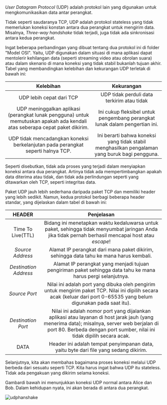 *User Datagram Protocol* (UDP) adalah protokol lain yang digunakan untuk mengkomunikasikan data antar perangkat.

Tidak seperti saudaranya TCP, UDP adalah protokol stateless yang tidak memerlukan koneksi konstan antara dua perangkat untuk mengirim data. Misalnya, *Three-way handshake* tidak terjadi, juga tidak ada sinkronisasi antara kedua perangkat.

Ingat beberapa perbandingan yang dibuat tentang dua protokol ini di folder  "Model OSI". Yaitu, UDP digunakan dalam situasi di mana aplikasi dapat mentolerir kehilangan data (seperti streaming video atau obrolan suara) atau dalam skenario di mana koneksi yang tidak stabil bukanlah tujuan akhir. Tabel yang membandingkan kelebihan dan kekurangan UDP terletak di bawah ini:

|Kelebihan|Kekurangan|
|:-------:|:--------:|
|UDP lebih cepat dari TCP|UDP tidak perduli data terkirim atau tidak|
|UDP meninggalkan aplikasi (perangkat lunak pengguna) untuk memutuskan apakah ada kendali atas seberapa cepat paket dikirim.|Ini cukup fleksibel untuk pengembang perangkat lunak dalam pengertian ini.|
|UDP tidak mencadangkan koneksi berkelanjutan pada perangkat seperti halnya TCP.|Ini berarti bahwa koneksi yang tidak stabil menghasilkan pengalaman yang buruk bagi pengguna.|

Seperti disebutkan, tidak ada proses yang terjadi dalam menyiapkan koneksi antara dua perangkat. Artinya tidak ada mempertimbangkan apakah data diterima atau tidak, dan tidak ada perlindungan seperti yang ditawarkan oleh TCP, seperti integritas data.

Paket UDP jauh lebih sederhana daripada paket TCP dan memiliki header yang lebih sedikit. Namun, kedua protokol berbagi beberapa header standar, yang dijelaskan dalam tabel di bawah ini:

|HEADER|Penjelasan|
|:----:|:--------:|
|Time To Live(TTL)|Bidang ini menetapkan waktu kedaluwarsa untuk paket, sehingga tidak menyumbat jaringan Anda jika tidak pernah berhasil mencapai host atau *escape*!|
|*Source Address*|Alamat IP perangkat dari mana paket dikirim, sehingga data tahu ke mana harus kembali.|
|*Destination Address*|Alamat IP perangkat yang menjadi tujuan pengiriman paket sehingga data tahu ke mana harus pergi selanjutnya.|
|*Source Port*|Nilai ini adalah port yang dibuka oleh pengirim untuk mengirim paket TCP. Nilai ini dipilih secara acak (keluar dari port 0-65535 yang belum digunakan pada saat itu).|
|*Destination Port*|Nilai ini adalah nomor port yang dijalankan aplikasi atau layanan di host jarak jauh (yang menerima data); misalnya, server web berjalan di port 80. Berbeda dengan port sumber, nilai ini tidak dipilih secara acak.|
|DATA|Header ini adalah tempat penyimpanan data, yaitu byte dari file yang sedang dikirim.|

Selanjutnya, kita akan membahas bagaimana proses koneksi melalui UDP berbeda dari sesuatu seperti TCP. Kita harus ingat bahwa UDP itu stateless. Tidak ada pengakuan yang dikirim selama koneksi.

Gambardi bawah ini menunjukkan koneksi UDP normal antara Alice dan Bob. Dalam kehidupan nyata, ini akan berada di antara dua perangkat.

![udphanshake](https://raw.githubusercontent.com/yingcrackerhades/cybersec-module/main/Pre%20Security/Network%20Fundamental/Packets%20%26%20frames/Image/udpshake-1.png)
